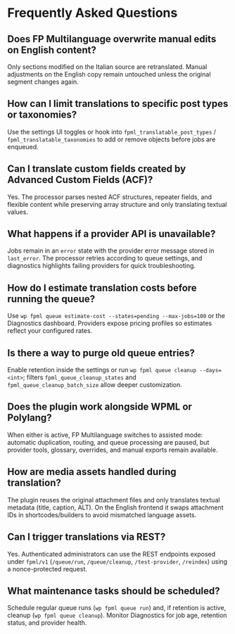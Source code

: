 # Frequently Asked Questions

## Does FP Multilanguage overwrite manual edits on English content?
Only sections modified on the Italian source are retranslated. Manual adjustments on the English copy remain untouched unless the original segment changes again.

## How can I limit translations to specific post types or taxonomies?
Use the settings UI toggles or hook into `fpml_translatable_post_types` / `fpml_translatable_taxonomies` to add or remove objects before jobs are enqueued.

## Can I translate custom fields created by Advanced Custom Fields (ACF)?
Yes. The processor parses nested ACF structures, repeater fields, and flexible content while preserving array structure and only translating textual values.

## What happens if a provider API is unavailable?
Jobs remain in an `error` state with the provider error message stored in `last_error`. The processor retries according to queue settings, and diagnostics highlights failing providers for quick troubleshooting.

## How do I estimate translation costs before running the queue?
Use `wp fpml queue estimate-cost --states=pending --max-jobs=100` or the Diagnostics dashboard. Providers expose pricing profiles so estimates reflect your configured rates.

## Is there a way to purge old queue entries?
Enable retention inside the settings or run `wp fpml queue cleanup --days=<int>`; filters `fpml_queue_cleanup_states` and `fpml_queue_cleanup_batch_size` allow deeper customization.

## Does the plugin work alongside WPML or Polylang?
When either is active, FP Multilanguage switches to assisted mode: automatic duplication, routing, and queue processing are paused, but provider tools, glossary, overrides, and manual exports remain available.

## How are media assets handled during translation?
The plugin reuses the original attachment files and only translates textual metadata (title, caption, ALT). On the English frontend it swaps attachment IDs in shortcodes/builders to avoid mismatched language assets.

## Can I trigger translations via REST?
Yes. Authenticated administrators can use the REST endpoints exposed under `fpml/v1` (`/queue/run`, `/queue/cleanup`, `/test-provider`, `/reindex`) using a nonce-protected request.

## What maintenance tasks should be scheduled?
Schedule regular queue runs (`wp fpml queue run`) and, if retention is active, cleanup (`wp fpml queue cleanup`). Monitor Diagnostics for job age, retention status, and provider health.
